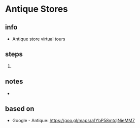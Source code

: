 # Antique Stores  

## info  
* Antique store virtual tours

## steps  
1. 

## notes  
*  

## based on  
*  Google - Antique: https://goo.gl/maps/a1YbP58mtdjNieMM7

